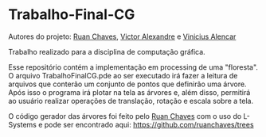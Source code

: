 # Trabalho-Final-CG

Autores do projeto: [Ruan Chaves](https://github.com/ruanchaves), [Victor Alexandre](https://github.com/victor-alexandre) e [Vinicius Alencar](https://github.com/vncsalencar)

Trabalho realizado para a disciplina de computação gráfica. 

Esse repositório contém a implementação em processing de uma "floresta". O arquivo TrabalhoFinalCG.pde ao ser executado irá fazer a leitura de arquivos que conterão um conjunto de pontos que definirão uma árvore. Após isso o programa irá plotar na tela as árvores e, além disso, permitirá ao usuário realizar operações de translação, rotação e escala sobre a tela.

O código gerador das árvores foi feito pelo [Ruan Chaves](https://github.com/ruanchaves) com o uso do L-Systems e pode ser encontrado aqui: https://github.com/ruanchaves/trees

